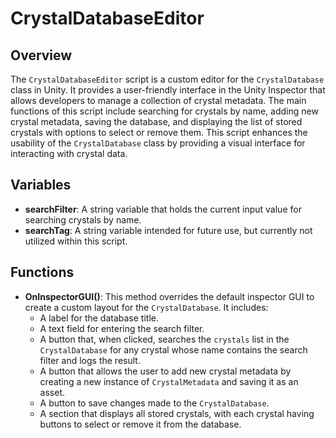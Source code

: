 # CrystalDatabaseEditor

## Overview
The `CrystalDatabaseEditor` script is a custom editor for the `CrystalDatabase` class in Unity. It provides a user-friendly interface in the Unity Inspector that allows developers to manage a collection of crystal metadata. The main functions of this script include searching for crystals by name, adding new crystal metadata, saving the database, and displaying the list of stored crystals with options to select or remove them. This script enhances the usability of the `CrystalDatabase` class by providing a visual interface for interacting with crystal data.

## Variables
- **searchFilter**: A string variable that holds the current input value for searching crystals by name.
- **searchTag**: A string variable intended for future use, but currently not utilized within this script.

## Functions
- **OnInspectorGUI()**: This method overrides the default inspector GUI to create a custom layout for the `CrystalDatabase`. It includes:
  - A label for the database title.
  - A text field for entering the search filter.
  - A button that, when clicked, searches the `crystals` list in the `CrystalDatabase` for any crystal whose name contains the search filter and logs the result.
  - A button that allows the user to add new crystal metadata by creating a new instance of `CrystalMetadata` and saving it as an asset.
  - A button to save changes made to the `CrystalDatabase`.
  - A section that displays all stored crystals, with each crystal having buttons to select or remove it from the database.